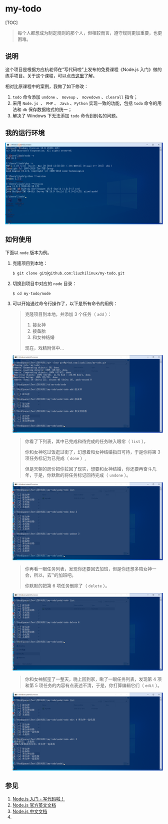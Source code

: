 # my-todo
[TOC]



> 每个人都想成为制定规则的那个人，但相较而言，遵守规则更加重要，也更困难。



## 说明

这个项目是根据方应杭老师在“写代码啦”上发布的免费课程《Node.js 入门》做的练手项目。关于这个课程，可以点击[这里](https://xiedaimala.com/courses/75e749fb-909e-4e10-9212-b6e725a6d35f#/common "Node.js 入门 - 写代码啦！")了解。

相对比原课程中的案例，我做了如下修改：

1. `todo` 命令添加 `undone` 、 `moveup` 、 `movedown` 、`clearall` 指令；
2. 采用 `Node.js `、 `PHP` 、 `Java` 、`Python` 实现一致的功能，包括 `todo` 命令的用法和 `db` 保存数据格式的统一；
3. 解决了 Windows 下无法添加 `todo` 命令到别名的问题。

## 我的运行环境

![运行环境](_img/env.png)

## 如何使用

下面以 `node` 版本为例。

1. 克隆项目到本地：

   ```bash
   $ git clone git@github.com:liuzhilinux/my-todo.git
   ```

2. 切换到项目中对应的 `node` 目录：

   ```shell
   $ cd my-todo/node
   ```

3. 可以开始通过命令行操作了，以下是所有命令的用例：

   > 克隆项目到本地，并添加 3 个任务（ `add` ）：
   >
   > 1. 接女神
   > 2. 接备胎
   > 3. 和女神结婚
   >
   > 现在，戏精附体中...

   ![例 1](_img/example_1.png)

   >你看了下列表，其中已完成和待完成的任务映入眼帘（ `list` ），
   >
   >你和女神吃过饭逛过街了，幻想着和女神结婚指日可待，于是你将第 3 项任务标记为已完成（ `done` ）,
   >
   >但是天朝的房价把你拉回了现实，想要和女神结婚，你还要再奋斗几年，于是，你默默的将任务标记回待完成（ `undone` ）。

   ![例 2](_img/example_2.png)

   >你再看一眼任务列表，发现你还要回去加班，但是你还想多陪女神一会，所以，去™的加班吧。
   >
   >你默默的把第 6 项任务删除了（ `delete` ）。

   ![例 3](_img/example_3.png)

   >你和女神腻歪了一整天，晚上回到家，瞅了一眼任务列表，发现第 4 项和第 5 项任务的内容有点表述不清，于是，你打算编辑它们（ `edit` ）。

   ![例 4](_img/example_4.png)

## 参见

1. [Node.js 入门 - 写代码啦！](https://xiedaimala.com/courses/75e749fb-909e-4e10-9212-b6e725a6d35f#/common "Node.js 入门 - 写代码啦！")
2. [Node.js 官方英文文档](https://nodejs.org/api/)
3. [Node.js 中文文档](http://nodejs.cn/api/ "API 文档 | Node.js 中文网")
4. 

